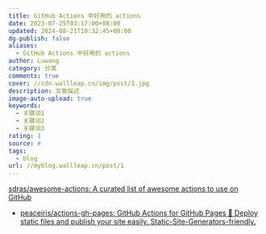 ```yaml
---
title: GitHub Actions 中好用的 actions
date: 2023-07-25T03:17:00+08:00
updated: 2024-08-21T10:32:45+08:00
dg-publish: false
aliases:
  - GitHub Actions 中好用的 actions
author: Luwang
category: 分类
comments: true
cover: //cdn.wallleap.cn/img/post/1.jpg
description: 文章描述
image-auto-upload: true
keywords:
  - 关键词1
  - 关键词2
  - 关键词3
rating: 1
source: #
tags:
  - blog
url: //myblog.wallleap.cn/post/1
---
```


[sdras/awesome-actions: A curated list of awesome actions to use on GitHub](https://github.com/sdras/awesome-actions)

- [peaceiris/actions-gh-pages: GitHub Actions for GitHub Pages 🚀 Deploy static files and publish your site easily. Static-Site-Generators-friendly.](https://github.com/peaceiris/actions-gh-pages)
